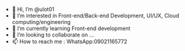 - 👋 Hi, I’m @ulot01
- 👀 I’m interested in Front-end/Back-end Development, UI/UX, Cloud computing/engineering
- 🌱 I’m currently learning Front-end development
- 💞️ I’m looking to collaborate on ...
- 📫 How to reach me : WhatsApp:09021165772

<!---
ulot01/ulot01 is a ✨ special ✨ repository because its `README.md` (this file) appears on your GitHub profile.
You can click the Preview link to take a look at your changes.
--->
